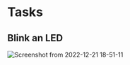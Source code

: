 # Tasks
## Blink an LED

![Screenshot from 2022-12-21 18-51-11](https://user-images.githubusercontent.com/120107850/208921882-cdab70f0-06e3-4ef9-a58d-76d8a8bf82e8.png)
